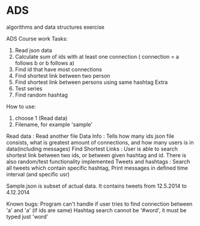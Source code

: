 # ADS
algorithms and data structures exercise

ADS Course work 
Tasks:
1. Read json data
2. Calculate sum of ids with at least one connection ( connection = a follows b or b follows a)
3. Find id that have most connections
4. Find shortest link between two person
5. Find shortest link between persons using same hashtag
Extra
6. Test series
7. Find random hashtag

How to use: 
1. choose 1 (Read data)
2. Filename, for example 'sample'

Read data : Read another file
Data Info : Tells how many ids json file consists, what is greatest amount of connections, and how many users is in data(including messages)
Find Shortest Links : User is able to search shortest link between two ids, or between given hashtag and id. There is also random/test functionality implemented
Tweets and hashtags : Search all tweets which contain specific hashtag, Print messages in defined time interval (and specific usr)

Sample.json is subset of actual data. It contains tweets from 12.5.2014 to 4.12.2014

Known bugs:
Program can't handle if user tries to find connection between 'a' and 'a' (if ids are same)
Hashtag search cannot be '#word', it must be typed just 'word'
